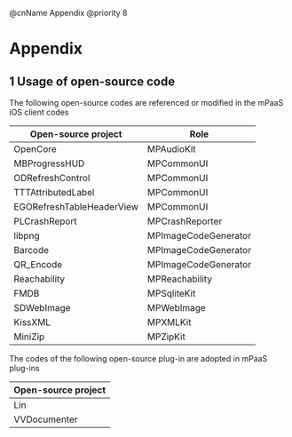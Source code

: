 @cnName Appendix
@priority 8

# Appendix

## 1 Usage of open-source code

The following open-source codes are referenced or modified in the mPaaS iOS client codes

|Open-source project|Role|
|-|-|
| OpenCore | MPAudioKit |
| MBProgressHUD | MPCommonUI |
| ODRefreshControl | MPCommonUI |
| TTTAttributedLabel | MPCommonUI |
| EGORefreshTableHeaderView | MPCommonUI |
| PLCrashReport | MPCrashReporter |
| libpng | MPImageCodeGenerator |
| Barcode | MPImageCodeGenerator |
| QR_Encode | MPImageCodeGenerator |
| Reachability | MPReachability |
| FMDB | MPSqliteKit |
| SDWebImage | MPWebImage |
| KissXML | MPXMLKit |
| MiniZip | MPZipKit |

The codes of the following open-source plug-in are adopted in mPaaS plug-ins

|Open-source project|
|-|
| Lin |
| VVDocumenter |
